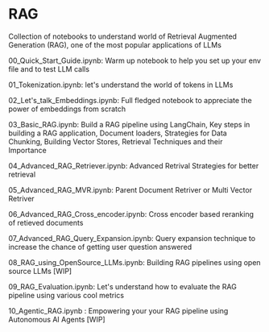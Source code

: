 # RAG
Collection of notebooks to understand world of Retrieval Augmented Generation (RAG), one of the most popular applications of LLMs

00_Quick_Start_Guide.ipynb: Warm up notebook to help you set up your env file and to test LLM calls

01_Tokenization.ipynb: let's understand the world of tokens in LLMs

02_Let's_talk_Embeddings.ipynb: Full fledged notebook to appreciate the power of embeddings from scratch

03_Basic_RAG.ipynb: Build a RAG pipeline using LangChain, Key steps in building a RAG application, Document loaders, Strategies for Data Chunking, Building Vector Stores, Retrieval Techniques and their Importance 

04_Advanced_RAG_Retriever.ipynb: Advanced Retrival Strategies for better retrieval 

05_Advanced_RAG_MVR.ipynb: Parent Document Retriver or Multi Vector Retriver

06_Advanced_RAG_Cross_encoder.ipynb: Cross encoder based reranking of retieved documents 

07_Advanced_RAG_Query_Expansion.ipynb: Query expansion technique to increase the chance of getting user question answered 

08_RAG_using_OpenSource_LLMs.ipynb: Building RAG pipelines using open source LLMs [WIP]

09_RAG_Evaluation.ipynb: Let's understand how to evaluate the RAG pipeline using various cool metrics 

10_Agentic_RAG.ipynb : Empowering your your RAG pipeline using Autonomous AI Agents [WIP]
